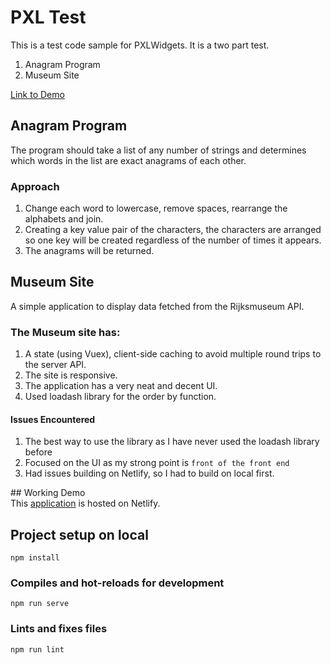 # PXL Test 
This is a test code sample for PXLWidgets.
It is a two part test. 
1. Anagram Program
2. Museum Site

[Link to Demo](https://laughing-newton-8ef95f.netlify.app/anagram)

## Anagram Program 
The program should take a list of any number of strings and determines which words in the list are exact anagrams of each other.

### Approach 
1. Change each word to lowercase, remove spaces, rearrange the alphabets and join.
2. Creating a key value pair of the characters, the characters are arranged so one key will be created regardless of the number of times it appears.
3. The anagrams will be returned.

## Museum Site
A simple application to display data fetched from the Rijksmuseum API.

### The Museum site has:
1. A state (using Vuex), client-side caching to avoid multiple round trips to the server API.
2. The site is responsive.
3. The application has a very neat and decent UI.
4. Used loadash library for the order by function.

#### Issues Encountered 
1. The best way to use the library as I have never used the loadash library before
2. Focused on the UI as my strong point is `front of the front end`
3. Had issues building on Netlify, so I had to build on local first.

## Working Demo  
This [application](https://laughing-newton-8ef95f.netlify.app/anagram) is hosted on Netlify.

## Project setup on local
```
npm install
```
### Compiles and hot-reloads for development
```
npm run serve
```
### Lints and fixes files
```
npm run lint
```
